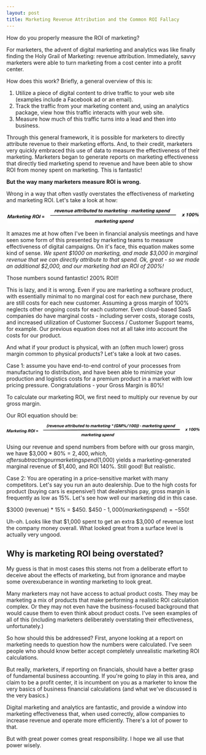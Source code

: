 ```yaml
---
layout: post
title: Marketing Revenue Attribution and the Common ROI Fallacy
---
```


How do you properly measure the ROI of marketing?

For marketers, the advent of digital marketing and analytics was like finally finding the Holy Grail of Marketing: revenue attribution. Immediately, savvy marketers were able to turn marketing from a cost center into a profit center.

How does this work? Briefly, a general overview of this is:
1. Utilize a piece of digital content to drive traffic to your web site (examples include a Facebook ad or an email).
2. Track the traffic from your marketing content and, using an analytics package, view how this traffic interacts with your web site.
3. Measure how much of this traffic turns into a lead and then into business.

Through this general framework, it is possible for marketers to directly attribute revenue to their marketing efforts. And, to their credit, marketers very quickly embraced this use of data to measure the effectiveness of their marketing. Marketers began to generate reports on marketing effectiveness that directly tied marketing spend to revenue and have been able to show ROI from money spent on marketing. This is fantastic!

**But the way many marketers measure ROI is wrong.**

Wrong in a way that often vastly overstates the effectiveness of marketing and marketing ROI. Let's take a look at how:


<p align="center">
  <img src="../images/bad-marketing-roi.png" width="500px"/></p>


It amazes me at how often I've been in financial analysis meetings and have seen some form of this presented by marketing teams to measure effectiveness of digital campaigns. On it's face, this equation makes some kind of sense. *We spent $1000 on marketing, and made $3,000 in marginal revenue that we can directly attribute to that spend. Ok, great - so we made an additional $2,000, and our marketing had an ROI of 200%!*

Those numbers sound fantastic! 200% ROI!!

This is lazy, and it is wrong. Even if you are marketing a software product, with essentially minimal to no marginal cost for each new purchase, there are still costs for each new customer. Assuming a gross margin of 100% neglects other ongoing costs for each customer. Even cloud-based SaaS companies do have marginal costs - including server costs, storage costs, and increased utilization of Customer Success / Customer Support teams, for example. Our previous equation does not at all take into account the costs for our product.

And what if your product is physical, with an (often much lower) gross margin common to physical products? Let's take a look at two cases. 

Case 1: assume you have end-to-end control of your processes from manufacturing to distribution, and have been able to minimize your production and logistics costs for a premium product in a market with low pricing pressure. Congratulations - your Gross Margin is 80%!

To calculate our marketing ROI, we first need to multiply our revenue by our gross margin. 

Our ROI equation should be:

<p align="center">
  <img src="../images/realistic-marketing-roi.png" width="600px"/></p>

Using our revenue and spend numbers from before with our gross margin, we have $3,000 * 80% = $2,400, which, after subtracting our marketing spend ($1,000) yields a marketing-generated marginal revenue of $1,400, and ROI 140%. Still good! But realistic.

Case 2: You are operating in a price-sensitive market with many competitors. Let's say you run an auto dealership. Due to the high costs for product (buying cars is expensive!) that dealerships pay, gross margin is frequently as low as 15%. Let's see how well our marketing did in this case.

$3000 (revenue) * 15% = $450. $450 - $1,000 (marketing spend) = -$550!

Uh-oh. Looks like that $1,000 spent to get an extra $3,000 of revenue lost the company money overall. What looked great from a surface level is actually very ungood.

## Why is marketing ROI being overstated? ##

My guess is that in most cases this stems not from a deliberate effort to deceive about the effects of marketing, but from ignorance and maybe some overexuberance in *wanting* marketing to look great.

Many marketers may not have access to actual product costs. They may be marketing a mix of products that make performing a realistic ROI calculation complex. Or they may not even have the business-focused background that would cause them to even think about product costs. I've seen examples of all of this (including marketers deliberately overstating their effectiveness, unfortunately.)

So how should this be addressed? First, anyone looking at a report on marketing needs to question how the numbers were calculated. I've seen people who should know better accept completely unrealistic marketing ROI calculations.

But really, marketers, if reporting on financials, should have a better grasp of fundamental business accounting. If you're going to play in this area, and claim to be a profit center, it is incumbent on you as a marketer to know the very basics of business financial calculations (and what we've discussed is the very basics.)

Digital marketing and analytics are fantastic, and provide a window into marketing effectiveness that, when used correctly, allow companies to increase revenue and operate more efficiently. There's a lot of power to that.

But with great power comes great responsibility. I hope we all use that power wisely.